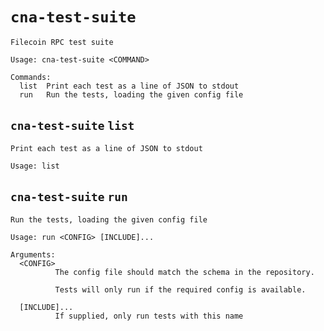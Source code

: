 # `cna-test-suite`

```
Filecoin RPC test suite

Usage: cna-test-suite <COMMAND>

Commands:
  list  Print each test as a line of JSON to stdout
  run   Run the tests, loading the given config file

```

## `cna-test-suite` `list`

```
Print each test as a line of JSON to stdout

Usage: list

```

## `cna-test-suite` `run`

```
Run the tests, loading the given config file

Usage: run <CONFIG> [INCLUDE]...

Arguments:
  <CONFIG>
          The config file should match the schema in the repository.

          Tests will only run if the required config is available.

  [INCLUDE]...
          If supplied, only run tests with this name

```
